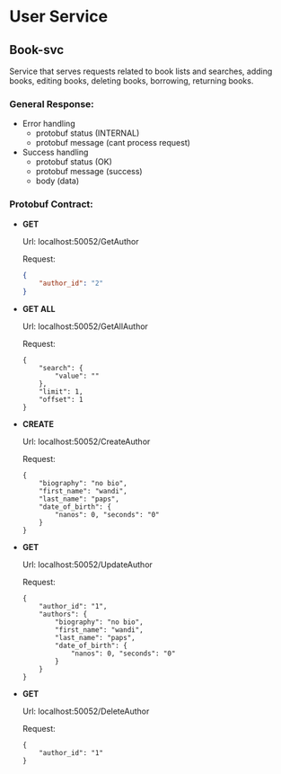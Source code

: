 # User Service

## Book-svc

Service that serves requests related to book lists and searches, adding books, editing books, deleting books, borrowing, returning books.

### General Response:

- Error handling
    - protobuf status (INTERNAL)
    - protobuf message (cant process request)
- Success handling
    - protobuf status (OK)
    - protobuf message (success)
    - body (data)

### Protobuf Contract:

- **GET**
    
    Url: localhost:50052/GetAuthor
    
    Request:
    
    ```json
    {
        "author_id": "2"
    }
    ```
    
- **GET ALL**
    
    Url: localhost:50052/GetAllAuthor
    
    Request:
    
    ```
    {
        "search": {
            "value": ""
        },
        "limit": 1,
        "offset": 1
    }
    ```
    
- **CREATE**
    
    Url: localhost:50052/CreateAuthor
    
    Request:
    
    ```
    {
        "biography": "no bio",
        "first_name": "wandi",
        "last_name": "paps",
        "date_of_birth": {
            "nanos": 0, "seconds": "0"
        }
    }
    ```
    
- **GET**
    
    Url: localhost:50052/UpdateAuthor
    
    Request:
    
    ```
    {
        "author_id": "1",
        "authors": {
            "biography": "no bio",
            "first_name": "wandi",
            "last_name": "paps",
            "date_of_birth": {
                "nanos": 0, "seconds": "0"
            }
        }
    }
    ```
    
- **GET**
    
    Url: localhost:50052/DeleteAuthor
    
    Request:
    
    ```
    {
        "author_id": "1"
    }
    ```